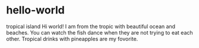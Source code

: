 # hello-world
tropical island
Hi world!
I am from the tropic with beautiful ocean and beaches. You can watch the fish dance when they are not trying to eat each other.
Tropical drinks with pineapples are my fovorite.
